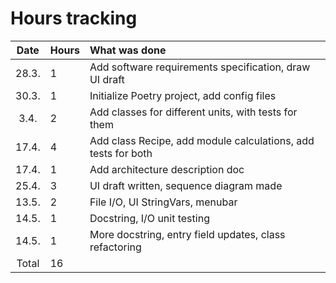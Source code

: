 # Hours tracking

| Date | Hours | What was done  |
| :----:|:-----| :-----|
| 28.3. | 1    | Add software requirements specification, draw UI draft |
| 30.3. | 1    | Initialize Poetry project, add config files |
| 3.4.  | 2    | Add classes for different units, with tests for them
| 17.4. | 4    | Add class Recipe, add module calculations, add tests for both |
| 17.4. | 1    | Add architecture description doc |
| 25.4. | 3    | UI draft written, sequence diagram made |
| 13.5. | 2    | File I/O, UI StringVars, menubar |
| 14.5. | 1    | Docstring, I/O unit testing |
| 14.5. | 1    | More docstring, entry field updates, class refactoring |
| Total   | 16  |
